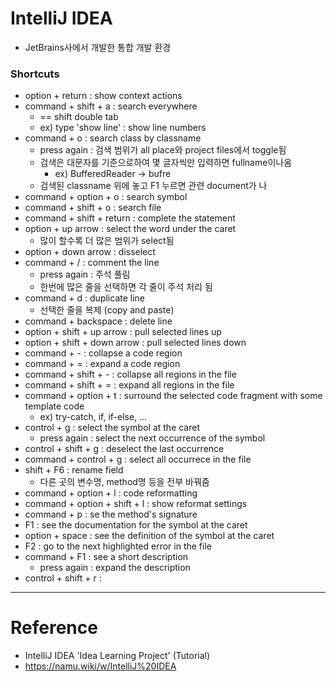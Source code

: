 # IntelliJ IDEA

- JetBrains사에서 개발한 통합 개발 환경

### Shortcuts

- option + return : show context actions
- command + shift + a : search everywhere
	- == shift double tab
	- ex) type 'show line' : show line numbers
- command + o : search class by classname
	- press again : 검색 범위가 all place와 project files에서 toggle됨
	- 검색은 대문자를 기준으로하여 몇 글자씩만 입력하면 fullname이나옴
		- ex) BufferedReader -> bufre
	- 검색된 classname 위에 놓고 F1 누르면 관련 document가 나
- command + option + o : search symbol
- command + shift + o : search file
- command + shift + return : complete the statement
- option + up arrow : select the word under the caret
	- 많이 할수록 더 많은 범위가 select됨
- option + down arrow : disselect 
- command + / : comment the line
	- press again : 주석 풀림
	- 한번에 많은 줄을 선택하면 각 줄이 주석 처리 됨
- command + d : duplicate line
	- 선택한 줄을 복제 (copy and paste)
- command + backspace : delete line
- option + shift + up arrow : pull selected lines up
- option + shift + down arrow : pull selected lines down
- command + - : collapse a code region
- command + = : expand a code region
- command + shift + - : collapse all regions in the file
- command + shift + = : expand all regions in the file
- command + option + t : surround the selected code fragment with some template code
	- ex) try-catch, if, if-else, ...
- control + g : select the symbol at the caret
	- press again : select the next occurrence of the symbol
- control + shift + g : deselect the last occurrence
- command + control + g : select all occurrece in the file
- shift + F6 : rename field
	- 다른 곳의 변수명, method명 등을 전부 바꿔줌
- command + option + l : code reformatting
- command + option + shift + l : show reformat settings
- command + p : se the method's signature
- F1 : see the documentation for the symbol at the caret
- option + space : see the definition of the symbol at the caret
- F2 : go to the next highlighted error in the file
- command + F1 : see a short description
	- press again : expand the description
- control + shift + r : 

---

# Reference
- IntelliJ IDEA 'Idea Learning Project' (Tutorial)
- https://namu.wiki/w/IntelliJ%20IDEA
